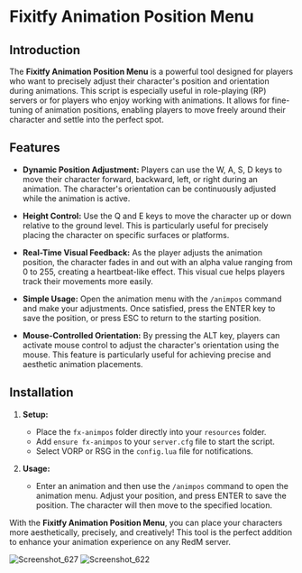 # Fixitfy Animation Position Menu

## Introduction

The **Fixitfy Animation Position Menu** is a powerful tool designed for players who want to precisely adjust their character's position and orientation during animations. This script is especially useful in role-playing (RP) servers or for players who enjoy working with animations. It allows for fine-tuning of animation positions, enabling players to move freely around their character and settle into the perfect spot.

## Features

- **Dynamic Position Adjustment:** Players can use the W, A, S, D keys to move their character forward, backward, left, or right during an animation. The character's orientation can be continuously adjusted while the animation is active.

- **Height Control:** Use the Q and E keys to move the character up or down relative to the ground level. This is particularly useful for precisely placing the character on specific surfaces or platforms.

- **Real-Time Visual Feedback:** As the player adjusts the animation position, the character fades in and out with an alpha value ranging from 0 to 255, creating a heartbeat-like effect. This visual cue helps players track their movements more easily.

- **Simple Usage:** Open the animation menu with the `/animpos` command and make your adjustments. Once satisfied, press the ENTER key to save the position, or press ESC to return to the starting position.

- **Mouse-Controlled Orientation:** By pressing the ALT key, players can activate mouse control to adjust the character's orientation using the mouse. This feature is particularly useful for achieving precise and aesthetic animation placements.

## Installation

1. **Setup:**
   - Place the `fx-animpos` folder directly into your `resources` folder.
   - Add `ensure fx-animpos` to your `server.cfg` file to start the script.
   - Select VORP or RSG in the `config.lua` file for notifications.

2. **Usage:**

   - Enter an animation and then use the `/animpos` command to open the animation menu. Adjust your position, and press ENTER to save the position. The character will then move to the specified location.

With the **Fixitfy Animation Position Menu**, you can place your characters more aesthetically, precisely, and creatively! This tool is the perfect addition to enhance your animation experience on any RedM server.

![Screenshot_627](https://github.com/user-attachments/assets/91b73c44-3958-4f64-80c6-cf435de90f72)
![Screenshot_622](https://github.com/user-attachments/assets/b3547c4c-7adc-45c8-acaf-f7cbadae977a)
